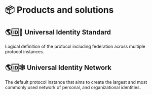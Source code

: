 # 📦 Products and solutions

## 🌎🆔📜 Universal Identity Standard

Logical definition of the protocol including federation across multiple protocol instances.

## 🌎🆔🕸 Universal Identity Network

The default protocol instance that aims to create the largest and most commonly used network of personal, and organizational identities.
